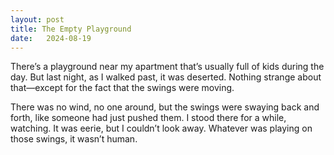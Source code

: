 ```yaml
---
layout: post
title: The Empty Playground
date:   2024-08-19
---
```


There’s a playground near my apartment that’s usually full of kids during the day. But last night, as I walked past, it was deserted. Nothing strange about that—except for the fact that the swings were moving. 

There was no wind, no one around, but the swings were swaying back and forth, like someone had just pushed them. I stood there for a while, watching. It was eerie, but I couldn’t look away. Whatever was playing on those swings, it wasn’t human.

